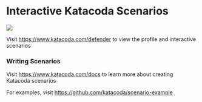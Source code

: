 # Interactive Katacoda Scenarios

[![](http://shields.katacoda.com/katacoda/defender/count.svg)](https://www.katacoda.com/defender "Get your profile on Katacoda.com")

Visit https://www.katacoda.com/defender to view the profile and interactive scenarios

### Writing Scenarios
Visit https://www.katacoda.com/docs to learn more about creating Katacoda scenarios

For examples, visit https://github.com/katacoda/scenario-example
